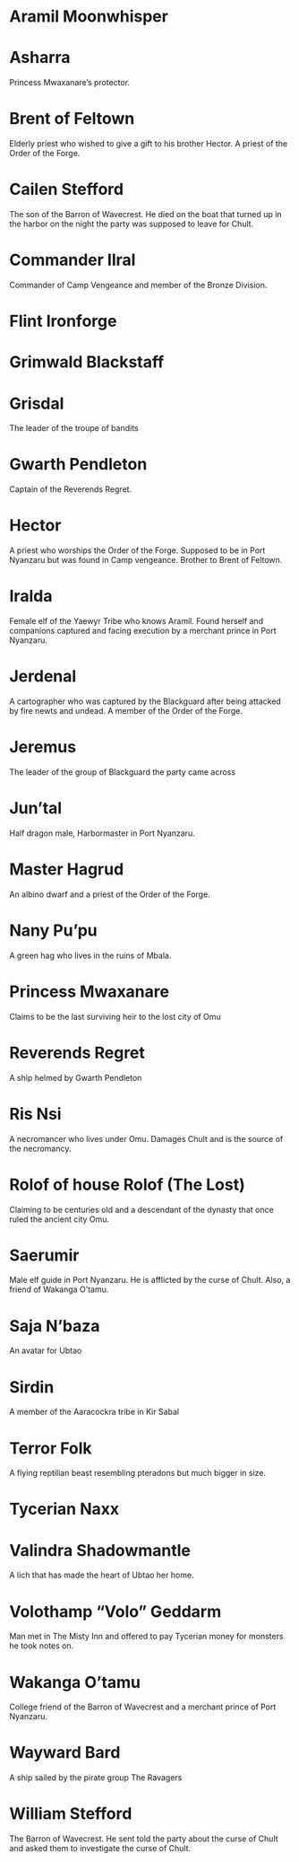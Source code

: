 # Aramil Moonwhisper

# Asharra
Princess Mwaxanare’s protector. 

# Brent of Feltown
Elderly priest who wished to give a gift to his brother Hector. A priest of the Order of the Forge. 

# Cailen Stefford
The son of the Barron of Wavecrest. He died on the boat that turned up in the harbor on the night the party was supposed to leave for Chult.

# Commander Ilral
Commander of Camp Vengeance and member of the Bronze Division.

# Flint Ironforge


# Grimwald Blackstaff


# Grisdal
The leader of the troupe of bandits

# Gwarth Pendleton
Captain of the Reverends Regret.

# Hector
A priest who worships the Order of the Forge. Supposed to be in Port Nyanzaru but was found in Camp vengeance. Brother to Brent of Feltown.

# Iralda
Female elf of the Yaewyr Tribe who knows Aramil. Found herself and companions captured and facing execution by a merchant prince in Port Nyanzaru.

# Jerdenal
A cartographer who was captured by the Blackguard after being attacked by fire newts and undead. A member of the Order of the Forge.

# Jeremus
The leader of the group of Blackguard the party came across

# Jun’tal
Half dragon male, Harbormaster in Port Nyanzaru.

# Master Hagrud
An albino dwarf and a priest of the Order of the Forge.

# Nany Pu’pu
A green hag who lives in the ruins of Mbala.

# Princess Mwaxanare
Claims to be the last surviving heir to the lost city of Omu

# Reverends Regret
A ship helmed by Gwarth Pendleton

# Ris Nsi
A necromancer who lives under Omu. Damages Chult and is the source of the necromancy. 

# Rolof of house Rolof (The Lost)
Claiming to be centuries old and a descendant of the dynasty that once ruled the ancient city Omu.

# Saerumir
Male elf guide in Port Nyanzaru. He is afflicted by the curse of Chult. Also, a friend of Wakanga O’tamu.

# Saja N’baza
An avatar for Ubtao

# Sirdin
A member of the Aaracockra tribe in Kir Sabal

# Terror Folk
A flying reptilian beast resembling pteradons but much bigger in size.

# Tycerian Naxx


# Valindra Shadowmantle
A lich that has made the heart of Ubtao her home. 

# Volothamp “Volo” Geddarm
Man met in The Misty Inn and offered to pay Tycerian money for monsters he took notes on. 

# Wakanga O’tamu
College friend of the Barron of Wavecrest and a merchant prince of Port Nyanzaru.

# Wayward Bard
A ship sailed by the pirate group The Ravagers

# William Stefford
The Barron of Wavecrest. He sent told the party about the curse of Chult and asked them to investigate the curse of Chult.
